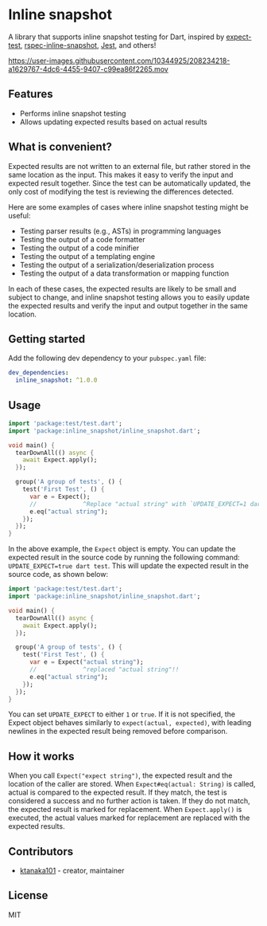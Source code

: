 # Inline snapshot

A library that supports inline snapshot testing for Dart, inspired by [expect-test](https://github.com/rust-analyzer/expect-test), [rspec-inline-snapshot](https://github.com/Hummingbird-RegTech/rspec-inline-snapshot), [Jest](https://jestjs.io/), and others!

https://user-images.githubusercontent.com/10344925/208234218-a1629767-4dc6-4455-9407-c99ea86f2265.mov

## Features

- Performs inline snapshot testing
- Allows updating expected results based on actual results

## What is convenient?

Expected results are not written to an external file, but rather stored in the same location as the input. This makes it easy to verify the input and expected result together. Since the test can be automatically updated, the only cost of modifying the test is reviewing the differences detected.

Here are some examples of cases where inline snapshot testing might be useful:

- Testing parser results (e.g., ASTs) in programming languages
- Testing the output of a code formatter
- Testing the output of a code minifier
- Testing the output of a templating engine
- Testing the output of a serialization/deserialization process
- Testing the output of a data transformation or mapping function

In each of these cases, the expected results are likely to be small and subject to change, and inline snapshot testing allows you to easily update the expected results and verify the input and output together in the same location.

## Getting started

Add the following dev dependency to your `pubspec.yaml` file:

```yml
dev_dependencies:
  inline_snapshot: ^1.0.0
```

## Usage

```dart
import 'package:test/test.dart';
import 'package:inline_snapshot/inline_snapshot.dart';

void main() {
  tearDownAll(() async {
    await Expect.apply();
  });

  group('A group of tests', () {
    test('First Test', () {
      var e = Expect();
      //             ^Replace "actual string" with `UPDATE_EXPECT=1 dart test`
      e.eq("actual string");
    });
  });
}
```

In the above example, the `Expect` object is empty. You can update the expected result in the source code by running the following command: `UPDATE_EXPECT=true dart test`.
This will update the expected result in the source code, as shown below:

```dart
import 'package:test/test.dart';
import 'package:inline_snapshot/inline_snapshot.dart';

void main() {
  tearDownAll(() async {
    await Expect.apply();
  });

  group('A group of tests', () {
    test('First Test', () {
      var e = Expect("actual string");
      //             ^replaced "actual string"!!
      e.eq("actual string");
    });
  });
}
```

You can set `UPDATE_EXPECT` to either `1` or `true`.
If it is not specified, the Expect object behaves similarly to `expect(actual, expected)`, with leading newlines in the expected result being removed before comparison.

## How it works

When you call `Expect("expect string")`, the expected result and the location of the caller are stored. When `Expect#eq(actual: String)` is called, actual is compared to the expected result. If they match, the test is considered a success and no further action is taken. If they do not match, the expected result is marked for replacement. When `Expect.apply()` is executed, the actual values marked for replacement are replaced with the expected results.

## Contributors

- [ktanaka101](https://github.com/ktanaka101) - creator, maintainer

## License

MIT
